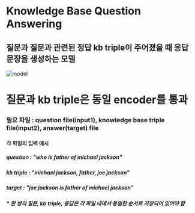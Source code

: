 # Knowledge Base Question Answering 

## 질문과 질문과 관련된 정답 kb triple이 주어졌을 때 응답 문장을 생성하는 모델
![model](https://user-images.githubusercontent.com/37574306/50127836-17510580-02b6-11e9-9773-1ab4af72af47.png)
# 질문과 kb triple은 동일 encoder를 통과

### 필요 파일 : question file(input1), knowledge base triple file(input2), answer(target) file

#### 각 파일의 입력 예시
##### question : "who is father of michael jackson"
##### kb triple : "michael jackson, father, joe jackson"
##### target : "joe jackson is father of michael jackson"
##### * 한 쌍의 질문, kb triple, 응답은 각 파일 내에서 동일한 순서로 저장되어 있어야 함

